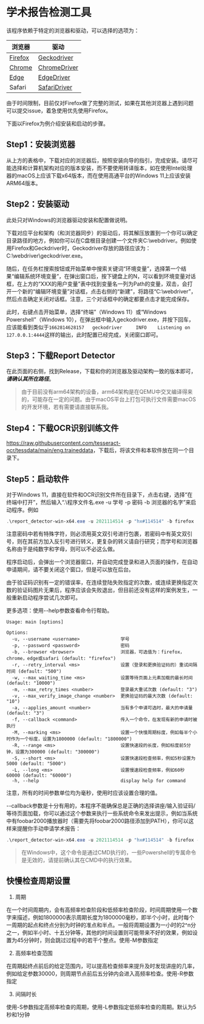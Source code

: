 # 学术报告检测工具

该程序依赖于特定的浏览器和驱动，可以选择的选项为：

浏览器|驱动
---|---
[Firefox](https://www.mozilla.org/zh-CN/firefox/)|[Geckodriver](https://github.com/mozilla/geckodriver/releases)
[Chrome](https://www.google.cn/intl/zh-CN/chrome/)|[ChromeDriver](https://chromedriver.chromium.org/)
[Edge](https://www.microsoft.com/zh-cn/edge)|[EdgeDriver](https://developer.microsoft.com/en-us/microsoft-edge/tools/webdriver/)
Safari|[SafariDriver](https://developer.apple.com/library/archive/releasenotes/General/WhatsNewInSafari/Introduction/Introduction.html#//apple_ref/doc/uid/TP40014305-CH1-SW1)

由于时间限制，目前仅对Firefox做了完整的测试，如果在其他浏览器上遇到问题可以提交issue，着急使用优先使用Firefox。

下面以Firefox为例介绍安装和启动的步骤。

## Step1：安装浏览器

从上方的表格中，下载对应的浏览器后，按照安装向导的指引，完成安装。请尽可能选择和计算机架构对应的版本安装，而不要使用转译版本，如在使用Intel处理器的macOS上应该下载x64版本，而在使用高通平台的Windows 11上应该安装ARM64版本。

## Step2：安装驱动

此处只对Windows的浏览器驱动安装和配置做说明。

下载对应平台和架构（和浏览器同步）的驱动后，将其解压放置到一个你可以确定目录路径的地方，例如你可以在C盘根目录创建一个文件夹C:\webdriver。例如使用Firefox和Geckdriver时，Geckodriver存放的路径应该为：C:\webdriver\geckodriver.exe。

随后，在任务栏搜索按钮或开始菜单中搜索关键词“环境变量”，选择第一个结果“编辑系统环境变量”，在弹出窗口后，按下键盘上的N，可以看到环境变量对话框，在上方的“XXX的用户变量”表中找到变量名一列为Path的变量，双击，会打开一个新的“编辑环境变量”对话框，点击右侧的“新建”，将路径“C:\webdriver”，然后点击确定关闭对话框。注意，三个对话框中的确定都要点击才能完成保存。

此时，右键点击开始菜单，选择“终端”（Windows 11）或“Windows Powershell”（Windows 10），在弹出框中输入geckodriver.exe，并按下回车，应该能看到类似于`1662814628157   geckodriver     INFO    Listening on 127.0.0.1:4444`这样的输出，此时配置已经完成，关闭窗口即可。

## Step3：下载Report Detector

在此页面的右侧，找到Release，下载和你的浏览器及驱动架构一致的版本即可，***请确认其所在路径***。

> 由于目前没有arm64架构的设备，arm64架构是在QEMU中交叉编译得来的，可能存在一定的问题。由于macOS平台上打包可执行文件需要macOS的开发环境，若有需要请直接联系我。

## Step4：下载OCR识别训练文件

<https://raw.githubusercontent.com/tesseract-ocr/tessdata/main/eng.traineddata>，下载后，将该文件和本软件放在同一个目录下。

## Step5：启动软件

对于Windows 11，直接在软件和OCR识别文件所在目录下，点击右键，选择“在终端中打开”，然后输入“.\程序文件名.exe -u 学号 -p 密码 -b 浏览器的名字”来启动程序。例如

```Powershell
.\report_detector-win-x64.exe -u 2021114514 -p "hx#114514" -b firefox
```

注意密码中若有特殊字符，则必须用英文双引号进行包裹，若密码中有英文双引号，则在其前方加入反引号进行转义，更复杂的转义请自行研究；而学号和浏览器名称由于是纯数字和字母，则可以不必这么做。

程序启动后，会弹出一个浏览器窗口，并自动完成登录和进入页面的操作，在自动申请期间，请不要关闭这个窗口，但是可以放在后台。

由于验证码识别有一定的错误率，在连续登陆失败指定的次数，或连续更换指定次数的验证码图片无果后，程序应该会失败退出，但目前还没有这样的案例发生，一般重新启动程序尝试几次即可。

更多选项：使用--help参数查看命令行帮助。

```
Usage: main [options]

Options:
  -u, --username <username>               学号
  -p, --password <password>               密码
  -b, --browser <browser>                 浏览器，可选值为：firefox，chrome，edge或safari (default: "firefox")      
  -r, --retry_interval <ms>               设置（登录和更换验证码的）重试间隔时间 (default: "500")
  -w, --max_waiting_time <ms>             设置等待页面上元素加载的最长时间 (default: "10000")
  -m, --max_retry_times <number>          登录最大重试次数 (default: "3")
  -v, --max_verify_image_change <number>  更换验证码的最大次数 (default: "10")
  -a, --applies_amount <number>           当有多个申请可选时，最大的申请量 (default: "3")
  -f, --callback <command>                传入一个命令，在发现有新的申请时被执行
  -M, --marking <ms>                      设置一个快慢周期标度，例如每半个小时作为一个标度，设置为1800000 (default: "1800000")
  -R, --range <ms>                        设置快速段的长度，例如标度前5分钟，设置为300000 (default: "300000")       
  -S, --short <ms>                        设置快速段检查频率，例如5秒设置为5000 (default: "5000")
  -L, --long <ms>                         设置慢速段检查频率，例如60秒60000 (default: "60000")
  -h, --help                              display help for command
```

注意，所有的时间参数单位均为毫秒，使用时应该设置合理的值。

--callback参数是十分有用的，本程序不能确保总是正确的选择讲座/输入验证码/等待页面加载，你可以通过这个参数来执行一些系统命令来发出提示，例如当系统中有foobar2000播放器时（需要先将foobar2000路径添加到PATH），你可以这样来提醒你手动申请学术报告：

```Powershell
.\report_detector-win-x64.exe -u 2021114514 -p "hx#114514" -b firefox -f "foobar2000 alert.mp3"
```

> 在Windows中，这个命令是通过CMD执行的，一些Powershell的专属命令是无效的，请提前确认其在CMD中的执行效果。

## 快慢检查周期设置

1. 周期

在一个时间周期内，会有高频率检查阶段和低频率检查阶段，时间周期使用一个数字来描述，例如1800000表示周期长度为1800000毫秒，即半个小时，此时每个一周期的起点和终点分别为时钟的准点和半点。一般将周期设置为一小时的2^n分之一，例如半小时、十五分钟等，其他的时间设置则可能带来不好的效果，例如设置为45分钟时，则会跳过过程中的若干个整点。使用-M参数指定

2. 高频率检查范围

在周期起终点前后的给定范围内，可以提高检查频率来提升及时发现讲座的几率，例如给定参数30000，则周期节点前后五分钟内会进入高频率检查。使用-R参数指定

3. 间隔时长

使用-S参数指定高频率检查的周期，使用-L参数指定低频率检查的周期。默认为5秒和1分钟
